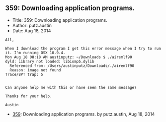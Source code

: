 ## 359: Downloading application programs.

- Title: 359: Downloading application programs.
- Author: putz.austin
- Date: Aug 18, 2014

```
All,

When I download the program I get this error message when I try to run it. I'm running OSX 10.9.4. 
Mon Aug 18 08:18 AM austinputz: ~/Downloads $ ./airemlf90
dyld: Library not loaded: libiomp5.dylib
  Referenced from: /Users/austinputz/Downloads/./airemlf90
  Reason: image not found
Trace/BPT trap: 5


Can anyone help me with this or have seen the same message?

Thanks for your help.

Austin
```

- [359](0359.md): Downloading application programs. by putz.austin, Aug 18, 2014
